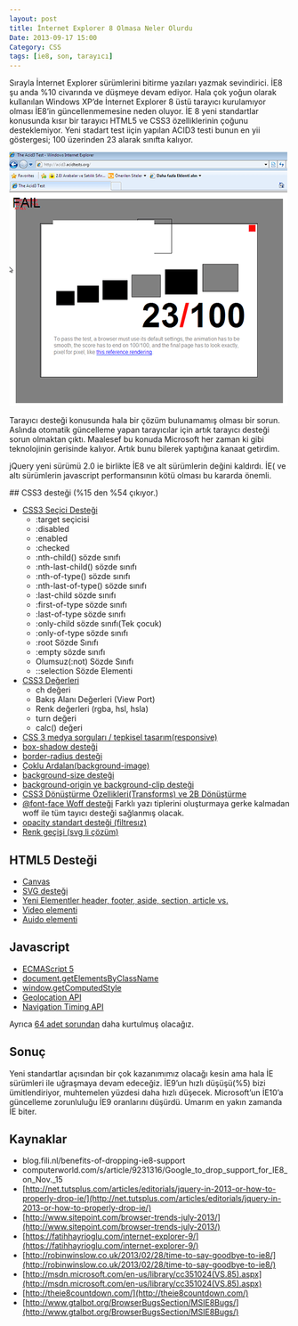 ```yaml
---
layout: post
title: İnternet Explorer 8 Olmasa Neler Olurdu
Date: 2013-09-17 15:00
Category: CSS
tags: [ie8, son, tarayıcı]
---
```


Sırayla İnternet Explorer sürümlerini bitirme yazıları yazmak sevindirici. İE8 şu anda %10 civarında ve düşmeye devam ediyor. Hala çok yoğun olarak kullanılan Windows XP’de İnternet Explorer 8 üstü tarayıcı kurulamıyor olması İE8’in güncellenmemesine neden oluyor. İE 8 yeni standartlar konusunda kısır bir tarayıcı HTML5 ve CSS3 özelliklerinin çoğunu desteklemiyor. Yeni stadart test iiçin yapılan ACID3 testi bunun en yii göstergesi; 100 üzerinden 23 alarak sınıfta kalıyor.

![acid3 test](/images/ie8_acid3_test.png)

Tarayıcı desteği konusunda hala bir çözüm bulunamamış olması bir sorun. Aslında otomatik güncelleme yapan tarayıcılar için artık tarayıcı desteği sorun olmaktan çıktı. Maalesef bu konuda Microsoft her zaman ki gibi teknolojinin gerisinde kalıyor. Artık bunu bilerek yaptığına kanaat getirdim.

jQuery yeni sürümü 2.0 ie birlikte İE8 ve alt sürümlerin değini kaldırdı. İE( ve altı sürümlerin javascript performansının kötü olması bu kararda önemli.

## CSS3 desteği (%15 den %54 çıkıyor.)

 - [CSS3 Seçici Desteği](https://fatihhayrioglu.com/css3-secicileri/)
    - :target seçicisi
    - :disabled
    - :enabled
    - :checked
    - :nth-child() sözde sınıfı
    - :nth-last-child() sözde sınıfı
    - :nth-of-type() sözde sınıfı
    - :nth-last-of-type() sözde sınıfı
    - :last-child sözde sınıfı
    - :first-of-type sözde sınıfı
    - :last-of-type sözde sınıfı
    - :only-child sözde sınıfı(Tek çocuk)
    - :only-of-type sözde sınıfı
    - :root Sözde Sınıfı
    - :empty sözde sınıfı
    - Olumsuz(:not) Sözde Sınıfı
    - ::selection Sözde Elementi
 - [CSS3 Değerleri](https://fatihhayrioglu.com/css3-yeni-degerleri/)
    - ch değeri
    - Bakış Alanı Değerleri (View Port)
    - Renk değerleri (rgba, hsl, hsla)
    - turn değeri
    - calc() değeri
 - [CSS 3 medya sorguları / tepkisel tasarım(responsive)](http://fatihhayrioglu.com/css-3-medya-sorgulari/)
 - [box-shadow desteği](http://fatihhayrioglu.com/kutulara-golge-vermek-box-shadow/)
 - [border-radius desteği][1]
 - [Çoklu Ardalan(background-image)][2]
 - [background-size desteği][3]
 - [background-origin ve background-clip desteği][4]
 - [CSS3 Dönüştürme Özellikleri(Transforms) ve 2B Dönüştürme][5]
 - [@font-face Woff desteği][6]
Farklı yazı tiplerini oluşturmaya gerke kalmadan woff ile tüm tayıcı desteği sağlanmış olacak.
 - [opacity standart desteği (filtresız)][7]
 - [Renk geçişi (svg li çözüm)][8]

## HTML5 Desteği
 - [Canvas][9]
 - [SVG desteği][10]
 - [Yeni Elementler header, footer, aside, section, article vs.][11]
 - [Video elementi][12]
 - [Auido elementi][13]

## Javascript
 - [ECMAScript 5][14]
 - [document.getElementsByClassName][15]
 - [window.getComputedStyle][16]
 - [Geolocation API][17]
 - [Navigation Timing API][18]

Ayrıca [64 adet sorundan][19] daha kurtulmuş olacağız.

## Sonuç

Yeni standartlar açısından bir çok kazanımımız olacağı kesin ama hala İE sürümleri ile uğraşmaya devam edeceğiz. İE9’un hızlı düşüşü(%5) bizi ümitlendiriyor, muhtemelen yüzdesi daha hızlı düşecek. Microsoft’un İE10’a güncelleme zorunluluğu İE9 oranlarını düşürdü. Umarım en yakın zamanda İE biter.

## Kaynaklar

 - blog.fili.nl/benefits-of-dropping-ie8-support
 - computerworld.com/s/article/9231316/Google_to_drop_support_for_IE8_on_Nov._15
 - [http://net.tutsplus.com/articles/editorials/jquery-in-2013-or-how-to-properly-drop-ie/](http://net.tutsplus.com/articles/editorials/jquery-in-2013-or-how-to-properly-drop-ie/)
 - [http://www.sitepoint.com/browser-trends-july-2013/](http://www.sitepoint.com/browser-trends-july-2013/)
 - [https://fatihhayrioglu.com/internet-explorer-9/](https://fatihhayrioglu.com/internet-explorer-9/)
 - [http://robinwinslow.co.uk/2013/02/28/time-to-say-goodbye-to-ie8/](http://robinwinslow.co.uk/2013/02/28/time-to-say-goodbye-to-ie8/)
 - [http://msdn.microsoft.com/en-us/library/cc351024(VS.85).aspx](http://msdn.microsoft.com/en-us/library/cc351024(VS.85).aspx)
 - [http://theie8countdown.com/](http://theie8countdown.com/)
 - [http://www.gtalbot.org/BrowserBugsSection/MSIE8Bugs/](http://www.gtalbot.org/BrowserBugsSection/MSIE8Bugs/)


  [1]: http://fatihhayrioglu.com/yuvarlak-kenarli-kutularborder-radius-olusturmak/
  [2]: http://fatihhayrioglu.com/css3-coklu-ardalanmultiple-background/
  [3]: http://fatihhayrioglu.com/css3-background-size-ozelligi/
  [4]: http://fatihhayrioglu.com/css3-background-origin-ve-background-clip-ozellikleri/
  [5]: http://fatihhayrioglu.com/css3-donusturme-ozellikleritransforms-ve-2b-donusturme/
  [6]: http://fatihhayrioglu.com/font-face-kullanimi/
  [7]: http://fatihhayrioglu.com//css-ipucu-19-tum-tarayicilar-icin-css-ile-saydamlik/
  [8]: http://fatihhayrioglu.com/css-renk-gecisleri-gradients/
  [9]: https://developer.mozilla.org/en-US/docs/HTML/Canvas
  [10]: https://developer.mozilla.org/en-US/docs/SVG
  [11]: https://developer.mozilla.org/en-US/docs/HTML/HTML5/HTML5_element_list
  [12]: https://developer.mozilla.org/en-US/docs/HTML/Using_HTML5_audio_and_video
  [13]: https://developer.mozilla.org/en-US/docs/HTML/Using_HTML5_audio_and_video
  [14]: http://kangax.github.io/es5-compat-table/
  [15]: https://developer.mozilla.org/en-US/docs/DOM/document.getElementsByClassName
  [16]: https://developer.mozilla.org/en-US/docs/DOM/window.getComputedStyle
  [17]: https://developer.mozilla.org/en-US/docs/WebAPI/Using_geolocation
  [18]: https://developer.mozilla.org/en-US/docs/Navigation_timing
  [19]: http://www.gtalbot.org/BrowserBugsSection/MSIE8Bugs/
